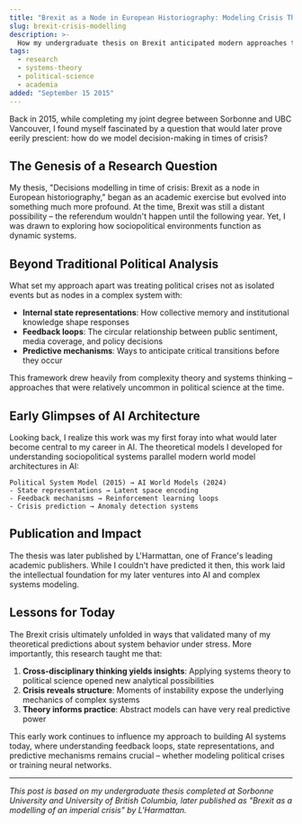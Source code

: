 ```yaml
---
title: "Brexit as a Node in European Historiography: Modeling Crisis Through Systems Theory"
slug: brexit-crisis-modelling
description: >-
  How my undergraduate thesis on Brexit anticipated modern approaches to complex systems modeling and laid groundwork for my later work in AI
tags:
  - research
  - systems-theory
  - political-science
  - academia
added: "September 15 2015"
---
```


Back in 2015, while completing my joint degree between Sorbonne and UBC Vancouver, I found myself fascinated by a question that would later prove eerily prescient: how do we model decision-making in times of crisis?

## The Genesis of a Research Question

My thesis, "Decisions modelling in time of crisis: Brexit as a node in European historiography," began as an academic exercise but evolved into something much more profound. At the time, Brexit was still a distant possibility – the referendum wouldn't happen until the following year. Yet, I was drawn to exploring how sociopolitical environments function as dynamic systems.

## Beyond Traditional Political Analysis

What set my approach apart was treating political crises not as isolated events but as nodes in a complex system with:

- **Internal state representations**: How collective memory and institutional knowledge shape responses
- **Feedback loops**: The circular relationship between public sentiment, media coverage, and policy decisions
- **Predictive mechanisms**: Ways to anticipate critical transitions before they occur

This framework drew heavily from complexity theory and systems thinking – approaches that were relatively uncommon in political science at the time.

## Early Glimpses of AI Architecture

Looking back, I realize this work was my first foray into what would later become central to my career in AI. The theoretical models I developed for understanding sociopolitical systems parallel modern world model architectures in AI:

```
Political System Model (2015) → AI World Models (2024)
- State representations → Latent space encoding
- Feedback mechanisms → Reinforcement learning loops
- Crisis prediction → Anomaly detection systems
```

## Publication and Impact

The thesis was later published by L'Harmattan, one of France's leading academic publishers. While I couldn't have predicted it then, this work laid the intellectual foundation for my later ventures into AI and complex systems modeling.

## Lessons for Today

The Brexit crisis ultimately unfolded in ways that validated many of my theoretical predictions about system behavior under stress. More importantly, this research taught me that:

1. **Cross-disciplinary thinking yields insights**: Applying systems theory to political science opened new analytical possibilities
2. **Crisis reveals structure**: Moments of instability expose the underlying mechanics of complex systems
3. **Theory informs practice**: Abstract models can have very real predictive power

This early work continues to influence my approach to building AI systems today, where understanding feedback loops, state representations, and predictive mechanisms remains crucial – whether modeling political crises or training neural networks.

---

*This post is based on my undergraduate thesis completed at Sorbonne University and University of British Columbia, later published as "Brexit as a modelling of an imperial crisis" by L'Harmattan.* 